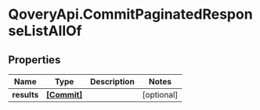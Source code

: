 # QoveryApi.CommitPaginatedResponseListAllOf

## Properties

Name | Type | Description | Notes
------------ | ------------- | ------------- | -------------
**results** | [**[Commit]**](Commit.md) |  | [optional] 


